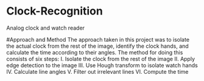 # Clock-Recognition
Analog clock and watch reader 

#Approach and Method
The approach taken in this project was to isolate the actual clock from the rest of the image, identify the clock hands, and calculate the time according to their angles.
The method for doing this consists of six steps:
I.	Isolate the clock from the rest of the image
II.	Apply edge detection to the image
III.	Use Hough transform to isolate watch hands
IV.	Calculate line angles
V.	Filter out irrelevant lines
VI.	Compute the time
